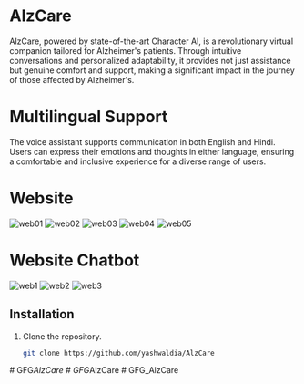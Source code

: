 # AlzCare
AlzCare, powered by state-of-the-art Character AI, is a revolutionary virtual companion tailored for Alzheimer's patients. Through intuitive conversations and personalized adaptability, it provides not just assistance but genuine comfort and support, making a significant impact in the journey of those affected by Alzheimer's.
# Multilingual Support
The voice assistant supports communication in both English and Hindi. Users can express their emotions and thoughts in either language, ensuring a comfortable and inclusive experience for a diverse range of users.
# Website
![web01](https://github.com/yashwaldia/AlzCare/assets/115491299/fd39bdd6-bf22-47b8-a996-b21452d772a0)
![web02](https://github.com/yashwaldia/AlzCare/assets/115491299/f240bfc5-e84b-4258-8df2-ae86b5fba360)
![web03](https://github.com/yashwaldia/AlzCare/assets/115491299/f63a90d9-38ad-46a1-b4a7-4ac27a6a580d)
![web04](https://github.com/yashwaldia/AlzCare/assets/115491299/9f46b612-6458-41f9-b623-2a8fc2b7b13d)
![web05](https://github.com/yashwaldia/AlzCare/assets/115491299/b3bf47ba-4a88-409b-bbb8-5cb155fb87ad)
# Website Chatbot
![web1](https://github.com/yashwaldia/AlzCare/assets/115491299/cd89ac6c-82b6-4b58-a73f-77201197dc2a)
![web2](https://github.com/yashwaldia/AlzCare/assets/115491299/3b022253-a26e-4c44-a564-33ed0a271751)
![web3](https://github.com/yashwaldia/AlzCare/assets/115491299/6f2bbf30-b62a-4f96-8d8f-4fb44a3b46a9)

## Installation
1. Clone the repository.
   ```bash
   git clone https://github.com/yashwaldia/AlzCare
#   G F G _ A l z C a r e  
 #   G F G _ A l z C a r e  
 #   G F G _ A l z C a r e  
 